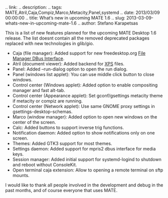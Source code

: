 .. link: 
.. description: 
.. tags: MATE,Atril,Caja,Compiz,Marco,Metacity,Panel,systemd
.. date: 2013/03/09 00:00:00
.. title: What’s new in upcoming MATE 1.6
.. slug: 2013-03-09-whats-new-in-upcoming-mate-1.6
.. author: Stefano Karapetsas

This is a list of new features planned for the upcoming MATE Desktop 1.6 release.
The list doesnt contain all the removed deprecated packages replaced with new technologies in glib/gio.

  * Caja (file manager): Added support for new freedesktop.org [File Manager DBus Interface](http://www.freedesktop.org/wiki/Specifications/file-manager-interface).
  * Atril (document viewer): Added backend for [XPS](http://en.wikipedia.org/wiki/Open_XML_Paper_Specification) files.
  * Panel: Added –run-dialog option to open the run dialog.
  * Panel (windows list applet): You can use middle click button to close windows.
  * Control center (Windows applet): Added option to enable compositing manager and fast alt-tab.
  * Control center (Appearance applet): Set gconf/gsettings metacity theme if metacity or compiz are running.
  * Control center (Network applet): Use same GNOME proxy settings in gsettings-desktop-schemas.
  * Marco (window manager): Added option to open new windows on the center of the screen.
  * Calc: Added buttons to support inverse trig functions.
  * Notification daemon: Added option to show notifications only on one screen.
  * Themes: Added GTK3 support for most themes.
  * Settings daemon: Added support for mpris2 dbus interface for media keys.
  * Session manager: Added initial support for systemd-logind to shutdown and reboot without ConsoleKit.
  * Open terminal caja extension: Allow to opening a remote terminal on sftp mounts.


I would like to thank all people involved in the development and debug in the past months, and of course everyone that uses MATE.
